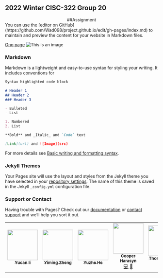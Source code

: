 ## 2022 Winter CISC-322 Group 20
<center>##Assignment</center>
You can use the [editor on GitHub](https://github.com/Wad098/project.github.io/edit/gh-pages/index.md) to maintain and preview the content for your website in Markdown files.

[Onq page](https://onq.queensu.ca/d2l/home/642417) 
![This is an image](https://github.com/Wad098/CISC-322_Group20/blob/gh-pages/233333.jpg)

### Markdown

Markdown is a lightweight and easy-to-use syntax for styling your writing. It includes conventions for

```markdown
Syntax highlighted code block

# Header 1
## Header 2
### Header 3

- Bulleted
- List

1. Numbered
2. List

**Bold** and _Italic_ and `Code` text

[Link](url) and ![Image](src)
```

For more details see [Basic writing and formatting syntax](https://docs.github.com/en/github/writing-on-github/getting-started-with-writing-and-formatting-on-github/basic-writing-and-formatting-syntax).

### Jekyll Themes

Your Pages site will use the layout and styles from the Jekyll theme you have selected in your [repository settings](https://github.com/Wad098/project.github.io/settings/pages). The name of this theme is saved in the Jekyll `_config.yml` configuration file.

### Support or Contact

Having trouble with Pages? Check out our [documentation](https://docs.github.com/categories/github-pages-basics/) or [contact support](https://support.github.com/contact) and we’ll help you sort it out.
<table>
    <tr>
      <td align="center"><a href="https://l1nna.com/"><img src="" width="100px;" alt=""/><br /><sub><b>Yucan li</b></sub></a></td>
      <td align="center"><a href="https://github.com/leordsong"><img src="" width="100px;" alt=""/><br /><sub><b>Yiming Zheng</b></sub></a></td>
      <td align="center"><a href="https://github.com/reetamtaj"><img src="" width="100px;" alt=""/><br /><sub><b>Yuzhe He</b></sub></a></td>
      <td align="center"><a href="https://github.com/charasyn"><img src="" width="100px;" alt=""/><br /><sub><b>Cooper Harasyn</b></sub></a><br /><a href="https://github.com/CISC-CMPE-327/Information/commits?author=charasyn" title="Code">💻</a> <a href="https://github.com/CISC-CMPE-327/Information/commits?author=charasyn" title="Documentation">📖</a></td>
      <td align="center"><a href="https://github.com/THardy98"><img src="" width="100px;" alt=""/><br /><sub><b>Thomas Hardy</b></sub></a><br /><a href="https://github.com/CISC-CMPE-327/Information/commits?author=THardy98" title="Code">💻</a> <a href="https://github.com/CISC-CMPE-327/Information/commits?author=THardy98" title="Documentation">📖</a></td>
      <td align="center"><a href="https://github.com/aubreymcleod"><img src="" width="100px;" alt=""/><br /><sub><b>aubreymcleod</b></sub></a><br /><a href="https://github.com/CISC-CMPE-327/Information/commits?author=aubreymcleod" title="Code">💻</a> <a href="https://github.com/CISC-CMPE-327/Information/commits?author=aubreymcleod" title="Documentation">📖</a></td>
      <td align="center"><a href="https://github.com/adamhirani"><img src="" width="100px;" alt=""/><br /><sub><b>Adam</b></sub></a><br /><a href="https://github.com/CISC-CMPE-327/Information/commits?author=adamhirani" title="Code">💻</a> <a href="https://github.com/CISC-CMPE-327/Information/commits?author=adamhirani" title="Documentation">📖</a></td>
    </tr>
  </table>
